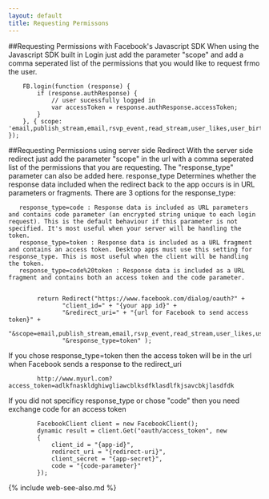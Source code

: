```yaml
---
layout: default
title: Requesting Permissons
---
```


##Requesting Permissions with Facebook's Javascript SDK
When using the Javascript SDK built in Login just add the parameter "scope" and add a comma seperated list of the permissions that you would like to request frmo the user.

    	FB.login(function (response) {
    	    if (response.authResponse) {
                // user sucessfully logged in
    	        var accessToken = response.authResponse.accessToken;
    	    }
    	}, { scope: 'email,publish_stream,email,rsvp_event,read_stream,user_likes,user_birthday' });

##Requesting Permissions using server side Redirect
With the server side redirect just add the parameter "scope" in the url with a comma seperated list of the permissions that you are requesting.  The "response_type" parameter can also be added here.  response_type Determines whether the response data included when the redirect back to the app occurs is in URL parameters or fragments.  There are 3 options for the response_type:

       response_type=code : Response data is included as URL parameters and contains code parameter (an encrypted string unique to each login request). This is the default behaviour if this parameter is not                                                        specified. It's most useful when your server will be handling the token.
       response_type=token : Response data is included as a URL fragment and contains an access token. Desktop apps must use this setting for response_type. This is most useful when the client will be handling the token.
       response_type=code%20token : Response data is included as a URL fragment and contains both an access token and the code parameter.


            return Redirect("https://www.facebook.com/dialog/oauth?" +
                   "client_id=" + "{your app id}" +
                   "&redirect_uri=" + "{url for Facebook to send access token}" +
                   "&scope=email,publish_stream,email,rsvp_event,read_stream,user_likes,user_birthday"
                   "&response_type=token" );

If you chose response_type=token then the access token will be in the url when Facebook sends a response to the redirect_uri

            http://www.myurl.com?access_token=adlkfnaskldghiwgliawcblksdfklasdlfkjsavcbkjlasdfdk

If you did not specificy response_type or chose "code" then you need exchange code for an access token

            FacebookClient client = new FacebookClient();
            dynamic result = client.Get("oauth/access_token", new
            {
                client_id = "{app-id}",
                redirect_uri = "{redirect-uri}",
                client_secret = "{app-secret}",
                code = "{code-parameter}"
            });






{% include web-see-also.md %}